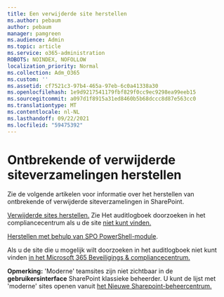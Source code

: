 ```yaml
---
title: Een verwijderde site herstellen
ms.author: pebaum
author: pebaum
manager: pamgreen
ms.audience: Admin
ms.topic: article
ms.service: o365-administration
ROBOTS: NOINDEX, NOFOLLOW
localization_priority: Normal
ms.collection: Adm_O365
ms.custom: ''
ms.assetid: cf7521c3-97b4-465a-97eb-6c0a41338a30
ms.openlocfilehash: 1e9d9217541179fbf829f0cc9ec9298ea99eeb15
ms.sourcegitcommit: a097d1f8915a31ed8460b5b68dccc8d87e563cc0
ms.translationtype: MT
ms.contentlocale: nl-NL
ms.lasthandoff: 09/22/2021
ms.locfileid: "59475392"
---
```

# <a name="recover-missing-or-deleted-site-collections"></a>Ontbrekende of verwijderde siteverzamelingen herstellen

Zie de volgende artikelen voor informatie over het herstellen van ontbrekende of verwijderde siteverzamelingen in SharePoint.

[Verwijderde sites herstellen.](https://docs.microsoft.com/sharepoint/restore-deleted-site-collection) Zie Het auditlogboek doorzoeken in het compliancecentrum als u de site [niet kunt vinden.](https://docs.microsoft.com/microsoft-365/compliance/search-the-audit-log-in-security-and-compliance)


[Herstellen met behulp van SPO PowerShell-module](https://support.office.com/article/Introduction-to-the-SharePoint-Online-Management-Shell-C16941C3-19B4-4710-8056-34C034493429).

Als u de site die u mogelijk wilt doorzoeken in het auditlogboek niet kunt vinden [in het Microsoft 365 Beveiligings &amp; compliancecentrum.](https://docs.microsoft.com/microsoft-365/compliance/search-the-audit-log-in-security-and-compliance)

**Opmerking:** 'Moderne' teamsites zijn niet zichtbaar in de **gebruikersinterface** SharePoint klassieke beheerder. U kunt de lijst met 'moderne' sites openen vanuit [het Nieuwe Sharepoint-beheercentrum.](https://docs.microsoft.com/sharepoint/get-started-new-admin-center)


